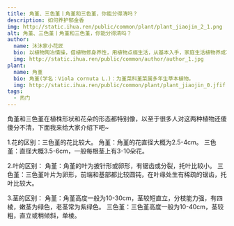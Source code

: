 ```yaml
---
title: 角堇、三色堇丨角堇和三色堇，你能分得清吗？
description: 如何养护郁金香
img: http://static.ihua.ren/public/common/plant/plant_jiaojin_2_1.png
alt: 角堇、三色堇丨角堇和三色堇，你能分得清吗？
author: 
  name: 沐沐家小花匠
  bio: 以植物陶冶情操，借植物修身养性，用植物点缀生活，从基本入手，家庭生活植物养成攻略。
  img: http://static.ihua.ren/public/common/author/author_1.jpg
plant: 
  name: 角堇
  bio: 角堇(学名：Viola cornuta L.)：为堇菜科堇菜属多年生草本植物。
  img: http://static.ihua.ren/public/common/plant/plant_jiaojin_0.jfif
tags: 
  - 热门
---
```

<!-- ## 角堇、三色堇丨角堇和三色堇，你能分得清吗？ -->

角堇和三色堇在植株形状和花朵的形态都特别像，以至于很多人对这两种植物还傻傻分不清，下面我来给大家介绍下吧~

1.花的区别：三色堇的花比较大。
角堇：角堇的花直径大概为2.5-4cm。
三色堇：直径大概3.5-6cm，一般每根茎上有3-10朵花。

2.叶的区别：
角堇：角堇的叶为披针形或卵形，有锯齿或分裂，托叶比较小。
三色堇：三色堇叶片为卵形，前端和基部都比较圆钝，在叶缘处生有稀疏的锯齿，托叶比较大。

3.茎的区别：
角堇：角堇高度一般为10-30cm，茎较短直立，分枝能力强，有四棱，嫩茎为绿色，老茎常为紫绿色。
三色堇：三色堇高度一般为10-40cm，茎较粗，直立或稍倾斜，单棱。
